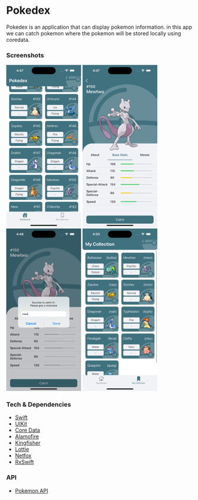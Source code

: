 # Pokedex #
Pokedex is an application that can display pokemon information. in this app we can catch pokemon where the pokemon will be stored locally using coredata.

### Screenshots ###
<img src="screenshots/1.png" width="200"> <img src="screenshots/2.png" width="200"> <img src="screenshots/3.png" width="200"> <img src="screenshots/4.png" width="200">

### Tech & Dependencies ###
* [Swift](https://developer.apple.com/swift/)
* [UIKit](https://developer.apple.com/documentation/uikit)
* [Core Data](https://developer.apple.com/documentation/coredata)
* [Alamofire](https://github.com/Alamofire/Alamofire)
* [Kingfisher](https://github.com/onevcat/Kingfisher)
* [Lottie](https://github.com/airbnb/lottie-ios)
* [Netfox](https://github.com/kasketis/netfox)
* [RxSwift](https://github.com/ReactiveX/RxSwift)

### API ###
* [Pokemon API](https://pokeapi.co)
